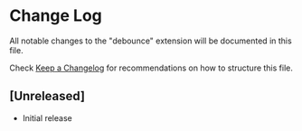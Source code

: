 # Change Log

All notable changes to the "debounce" extension will be documented in this file.

Check [Keep a Changelog](http://keepachangelog.com/) for recommendations on how to structure this file.

## [Unreleased]

- Initial release